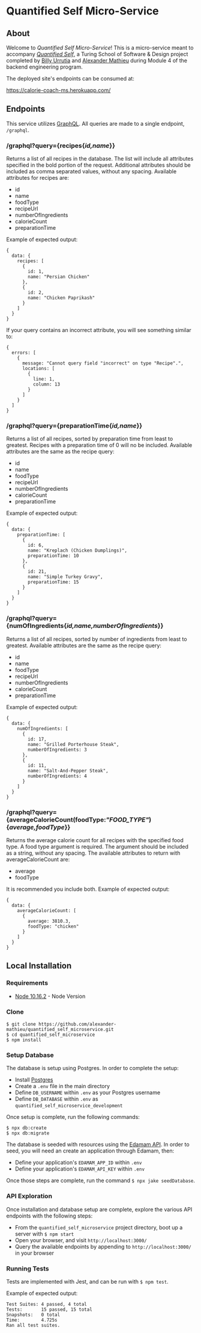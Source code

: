 # Quantified Self Micro-Service

## About

Welcome to _Quantified Self Micro-Service_! This is a micro-service meant to accompany [_Quantified Self_](https://github.com/alexander-mathieu/quantified_self/), a Turing School of Software & Design project completed by [Billy Urrutia](https://github.com/CosmicSpagetti/) and [Alexander Mathieu](https://github.com/alexander-mathieu/) during Module 4 of the backend engineering program.

The deployed site's endpoints can be consumed at:

https://calorie-coach-ms.herokuapp.com/

## Endpoints

This service utilizes [GraphQL](https://graphql.org/). All queries are made to a single endpoint, `/graphql`.

### /graphql?query={recipes{*id,name*}}

Returns a list of all recipes in the database. The list will include all attributes specified in the bold portion of the request.  Additional attributes should be included as comma separated values, without any spacing. Available attributes for recipes are:
* id
* name
* foodType
* recipeUrl
* numberOfIngredients
* calorieCount
* preparationTime

Example of expected output:
```
{
  data: {
    recipes: [
      {
        id: 1,
        name: "Persian Chicken"
      },
      {
        id: 2,
        name: "Chicken Paprikash"
      }
    ]
  }
}
```

If your query contains an incorrect attribute, you will see something similar to:
```
{
  errors: [
    {
      message: "Cannot query field "incorrect" on type "Recipe".",
      locations: [
        {
          line: 1,
          column: 13
        }
      ]
    }
  ]
}
```

### /graphql?query={preparationTime{*id,name*}}

Returns a list of all recipes, sorted by preparation time from least to greatest. Recipes with a preparation time of 0 will no be included. Available attributes are the same as the recipe query:
* id
* name
* foodType
* recipeUrl
* numberOfIngredients
* calorieCount
* preparationTime

Example of expected output:
```
{
  data: {
    preparationTime: [
      {
        id: 6,
        name: "Kreplach (Chicken Dumplings)",
        preparationTime: 10
      },
      {
        id: 21,
        name: "Simple Turkey Gravy",
        preparationTime: 15
      }
    ]
  }
}
```

### /graphql?query={numOfIngredients{*id,name,numberOfIngredients*}}

Returns a list of all recipes, sorted by number of ingredients from least to greatest. Available attributes are the same as the recipe query:
* id
* name
* foodType
* recipeUrl
* numberOfIngredients
* calorieCount
* preparationTime

Example of expected output:
```
{
  data: {
    numOfIngredients: [
      {
        id: 17,
        name: "Grilled Porterhouse Steak",
        numberOfIngredients: 3
      },
      {
        id: 11,
        name: "Salt-And-Pepper Steak",
        numberOfIngredients: 4
      }
    ]
  }
}
```

### /graphql?query={averageCalorieCount(foodType:*"FOOD_TYPE"*){*average,foodType*}}

Returns the average calorie count for all recipes with the specified food type. A food type argument is required. The argument should be included as a string, without any spacing. The available attributes to return with averageCalorieCount are:
* average
* foodType

It is recommended you include both. Example of expected output:
```
{
  data: {
    averageCalorieCount: [
      {
        average: 3810.3,
        foodType: "chicken"
      }
    ]
  }
}
```

## Local Installation

### Requirements

* [Node 10.16.2](https://nodejs.org/en/download/) - Node Version

### Clone

```
$ git clone https://github.com/alexander-mathieu/quantified_self_microservice.git
$ cd quantified_self_microservice
$ npm install
```

### Setup Database

The database is setup using Postgres. In order to complete the setup:

* Install [Postgres](https://www.postgresql.org/download/)
* Create a `.env` file in the main directory
* Define `DB_USERNAME` within `.env` as your Postgres username
* Define `DB_DATABASE` within `.env` as `quantified_self_microservice_development`

Once setup is complete, run the following commands:
```
$ npx db:create
$ npx db:migrate
```

The database is seeded with resources using the [Edamam API](https://developer.edamam.com/). In order to seed, you will need an create an application through Edamam, then:
* Define your application's `EDAMAM_APP_ID` within `.env`
* Define your application's `EDAMAM_API_KEY` within `.env`

Once those steps are complete, run the command `$ npx jake seedDatabase`.

### API Exploration

Once installation and database setup are complete, explore the various API endpoints with the following steps:
* From the `quantified_self_microservice` project directory, boot up a server with `$ npm start`
* Open your browser, and visit `http://localhost:3000/`
* Query the available endpoints by appending to `http://localhost:3000/` in your browser

### Running Tests

Tests are implemented with Jest, and can be run with `$ npm test`.

Example of expected output:
```
Test Suites: 4 passed, 4 total
Tests:       15 passed, 15 total
Snapshots:   0 total
Time:        4.725s
Ran all test suites.

